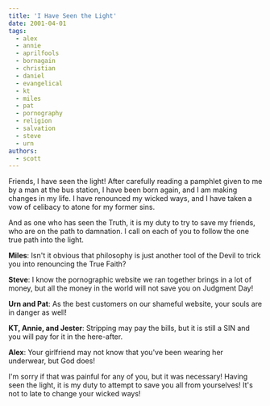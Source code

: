 ```yaml
---
title: 'I Have Seen the Light'
date: 2001-04-01
tags:
  - alex
  - annie
  - aprilfools
  - bornagain
  - christian
  - daniel
  - evangelical
  - kt
  - miles
  - pat
  - pornography
  - religion
  - salvation
  - steve
  - urn
authors:
  - scott
---
```


Friends, I have seen the light! After carefully reading a pamphlet given to me by a man at the bus station, I have been born again, and I am making changes in my life. I have renounced my wicked ways, and I have taken a vow of celibacy to atone for my former sins.

And as one who has seen the Truth, it is my duty to try to save my friends, who are on the path to damnation. I call on each of you to follow the one true path into the light.

**Miles**: Isn't it obvious that philosophy is just another tool of the Devil to trick you into renouncing the True Faith?

**Steve**: I know the pornographic website we ran together brings in a lot of money, but all the money in the world will not save you on Judgment Day!

**Urn and Pat**: As the best customers on our shameful website, your souls are in danger as well!

**KT, Annie, and Jester**: Stripping may pay the bills, but it is still a SIN and you will pay for it in the here-after.

**Alex**: Your girlfriend may not know that you've been wearing her underwear, but God does!

I'm sorry if that was painful for any of you, but it was necessary! Having seen the light, it is my duty to attempt to save you all from yourselves! It's not to late to change your wicked ways!
